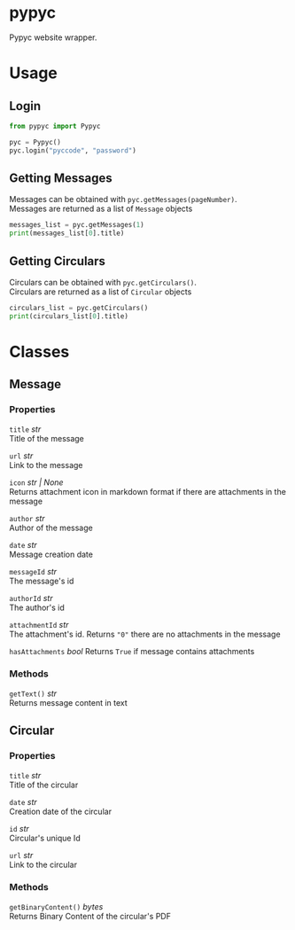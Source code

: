 # pypyc
Pypyc website wrapper.

# Usage

## Login
```py
from pypyc import Pypyc

pyc = Pypyc()
pyc.login("pyccode", "password")
```

## Getting Messages
Messages can be obtained with `pyc.getMessages(pageNumber)`.  
Messages are returned as a list of `Message` objects  
```py
messages_list = pyc.getMessages(1)
print(messages_list[0].title)
```

## Getting Circulars
Circulars can be obtained with `pyc.getCirculars()`.  
Circulars are returned as a list of `Circular` objects  
```py
circulars_list = pyc.getCirculars()
print(circulars_list[0].title)
```

# Classes

## Message
### Properties
`title` _str_  
Title of the message  
  
`url` _str_  
Link to the message  
  
`icon` _str | None_  
Returns attachment icon in markdown format if there are attachments in the message  
  
`author` _str_  
Author of the message  
  
`date` _str_  
Message creation date  
  
`messageId` _str_  
The message's id  
  
`authorId` _str_  
The author's id  
  
`attachmentId` _str_  
The attachment's id. Returns `"0"` there are no attachments in the message  

`hasAttachments` _bool_
Returns `True` if message contains attachments

### Methods
`getText()` _str_  
Returns message content in text  


## Circular
### Properties
`title` _str_  
Title of the circular  
  
`date` _str_  
Creation date of the circular  
  
`id` _str_  
Circular's unique Id  
  
`url` _str_  
Link to the circular  

### Methods
`getBinaryContent()` _bytes_  
Returns Binary Content of the circular's PDF 
